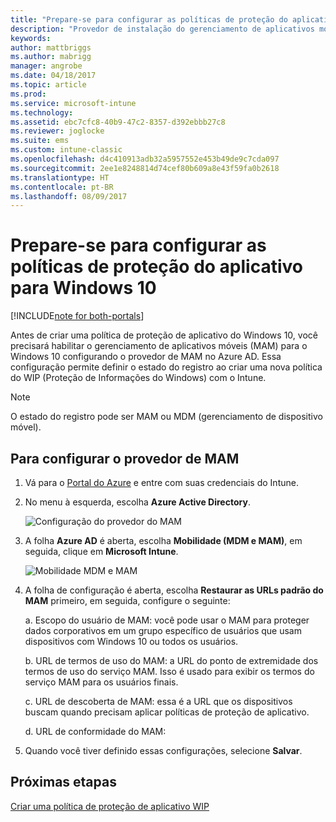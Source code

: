 ```yaml
---
title: "Prepare-se para configurar as políticas de proteção do aplicativo para Windows 10"
description: "Provedor de instalação do gerenciamento de aplicativos móveis (MAM) no Azure AD"
keywords: 
author: mattbriggs
ms.author: mabrigg
manager: angrobe
ms.date: 04/18/2017
ms.topic: article
ms.prod: 
ms.service: microsoft-intune
ms.technology: 
ms.assetid: ebc7cfc8-40b9-47c2-8357-d392ebbb27c8
ms.reviewer: joglocke
ms.suite: ems
ms.custom: intune-classic
ms.openlocfilehash: d4c410913adb32a5957552e453b49de9c7cda097
ms.sourcegitcommit: 2ee1e8248814d74cef80b609a8e43f59fa0b2618
ms.translationtype: HT
ms.contentlocale: pt-BR
ms.lasthandoff: 08/09/2017
---
```

# <a name="get-ready-to-configure-app-protection-policies-for-windows-10"></a>Prepare-se para configurar as políticas de proteção do aplicativo para Windows 10

[!INCLUDE[note for both-portals](../includes/note-for-both-portals.md)]

Antes de criar uma política de proteção de aplicativo do Windows 10, você precisará habilitar o gerenciamento de aplicativos móveis (MAM) para o Windows 10 configurando o provedor de MAM no Azure AD. Essa configuração permite definir o estado do registro ao criar uma nova política do WIP (Proteção de Informações do Windows) com o Intune.

> [!NOTE]
> O estado do registro pode ser MAM ou MDM (gerenciamento de dispositivo móvel).

## <a name="to-configure-the-mam-provider"></a>Para configurar o provedor de MAM

1.  Vá para o [Portal do Azure](https://portal.azure.com/) e entre com suas credenciais do Intune.

2.  No menu à esquerda, escolha **Azure Active Directory**.

    ![Configuração do provedor do MAM](../media/AppManagement/mam-provider-sc-1.png)

3.  A folha **Azure AD** é aberta, escolha **Mobilidade (MDM e MAM)**, em seguida, clique em **Microsoft Intune**.

    ![Mobilidade MDM e MAM](../media/AppManagement/mam-provider-sc-2.png)

4.  A folha de configuração é aberta, escolha **Restaurar as URLs padrão do MAM** primeiro, em seguida, configure o seguinte:

    a.  Escopo do usuário de MAM: você pode usar o MAM para proteger dados corporativos em um grupo específico de usuários que usam dispositivos com Windows 10 ou todos os usuários.

    b.  URL de termos de uso do MAM: a URL do ponto de extremidade dos termos de uso do serviço MAM. Isso é usado para exibir os termos do serviço MAM para os usuários finais.

    c.  URL de descoberta de MAM: essa é a URL que os dispositivos buscam quando precisam aplicar políticas de proteção de aplicativo.

    d.  URL de conformidade do MAM:

5.  Quando você tiver definido essas configurações, selecione **Salvar**.

## <a name="next-steps"></a>Próximas etapas

[Criar uma política de proteção de aplicativo WIP](/intune-classic/deploy-use/create-windows-information-protection-policy-with-intune)
